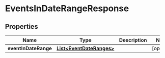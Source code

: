 

# EventsInDateRangeResponse


## Properties

| Name | Type | Description | Notes |
|------------ | ------------- | ------------- | -------------|
|**eventInDateRange** | [**List&lt;EventDateRanges&gt;**](EventDateRanges.md) |  |  [optional] |



